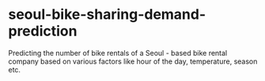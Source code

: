 # seoul-bike-sharing-demand-prediction
Predicting the number of bike rentals of a Seoul - based bike rental company based on various factors like hour of the day, temperature, season etc.
